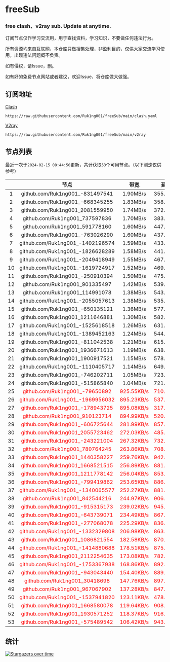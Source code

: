 # freeSub
### free clash、v2ray sub. Update at anytime.

订阅节点仅作学习交流用，用于查找资料，学习知识，不要做任何违法行为。

所有资源均来自互联网，本仓库只做搜集处理，非盈利目的，仅供大家交流学习使用，出现违法问题概不负责。

如有侵权，请Issue，删。

如有好的免费节点网站或者建议，欢迎Issue，将仓库做大做强。

## 订阅地址
[Clash](https://raw.githubusercontent.com/Ruk1ng001/freeSub/main/clash.yaml)
```
https://raw.githubusercontent.com/Ruk1ng001/freeSub/main/clash.yaml
```
[V2ray](https://raw.githubusercontent.com/Ruk1ng001/freeSub/main/v2ray)
```
https://raw.githubusercontent.com/Ruk1ng001/freeSub/main/v2ray
```

## 节点列表

最近一次于`2024-02-15 08:44:50`更新，共计获取`53`个可用节点。（以下测速仅供参考）

|  | 节点 | 带宽 | 延迟 |
|:-:|:--:|:--:|:--:|
 | 1 | github.com/Ruk1ng001_-831497541 | 1.90MB/s | 355.00ms |
 | 2 | github.com/Ruk1ng001_-668345255 | 1.83MB/s | 358.00ms |
 | 3 | github.com/Ruk1ng001_2081559950 | 1.74MB/s | 372.00ms |
 | 4 | github.com/Ruk1ng001_737597836 | 1.70MB/s | 383.00ms |
 | 5 | github.com/Ruk1ng001_591778160 | 1.60MB/s | 447.00ms |
 | 6 | github.com/Ruk1ng001_-763026290 | 1.60MB/s | 437.00ms |
 | 7 | github.com/Ruk1ng001_-1402196574 | 1.59MB/s | 433.00ms |
 | 8 | github.com/Ruk1ng001_-1826628289 | 1.58MB/s | 441.00ms |
 | 9 | github.com/Ruk1ng001_-2049418949 | 1.55MB/s | 467.00ms |
 | 10 | github.com/Ruk1ng001_-1619724917 | 1.52MB/s | 469.00ms |
 | 11 | github.com/Ruk1ng001_-250910394 | 1.50MB/s | 475.00ms |
 | 12 | github.com/Ruk1ng001_901335497 | 1.42MB/s | 539.00ms |
 | 13 | github.com/Ruk1ng001_114991078 | 1.38MB/s | 543.00ms |
 | 14 | github.com/Ruk1ng001_-2055057613 | 1.38MB/s | 535.00ms |
 | 15 | github.com/Ruk1ng001_-650135121 | 1.36MB/s | 577.00ms |
 | 16 | github.com/Ruk1ng001_1211646881 | 1.30MB/s | 582.00ms |
 | 17 | github.com/Ruk1ng001_-1525618518 | 1.26MB/s | 631.00ms |
 | 18 | github.com/Ruk1ng001_-1389452163 | 1.24MB/s | 544.00ms |
 | 19 | github.com/Ruk1ng001_-811042538 | 1.21MB/s | 615.00ms |
 | 20 | github.com/Ruk1ng001_1936671613 | 1.19MB/s | 638.00ms |
 | 21 | github.com/Ruk1ng001_1900917521 | 1.15MB/s | 578.00ms |
 | 22 | github.com/Ruk1ng001_-1110405717 | 1.14MB/s | 649.00ms |
 | 23 | github.com/Ruk1ng001_-746202711 | 1.05MB/s | 723.00ms |
 | 24 | github.com/Ruk1ng001_-515865840 | 1.04MB/s | 721.00ms |
 | 25 | <font color=red>github.com/Ruk1ng001_-79650892</font> | <font color=red>925.55KB/s</font> | <font color=red>710.00ms</font> |
 | 26 | <font color=red>github.com/Ruk1ng001_-1969956032</font> | <font color=red>895.23KB/s</font> | <font color=red>537.00ms</font> |
 | 27 | <font color=red>github.com/Ruk1ng001_-178943725</font> | <font color=red>895.08KB/s</font> | <font color=red>317.00ms</font> |
 | 28 | <font color=red>github.com/Ruk1ng001_910123714</font> | <font color=red>894.99KB/s</font> | <font color=red>520.00ms</font> |
 | 29 | <font color=red>github.com/Ruk1ng001_-606725644</font> | <font color=red>281.99KB/s</font> | <font color=red>857.00ms</font> |
 | 30 | <font color=red>github.com/Ruk1ng001_2055723462</font> | <font color=red>272.03KB/s</font> | <font color=red>485.00ms</font> |
 | 31 | <font color=red>github.com/Ruk1ng001_-243221004</font> | <font color=red>267.32KB/s</font> | <font color=red>732.00ms</font> |
 | 32 | <font color=red>github.com/Ruk1ng001_780764245</font> | <font color=red>263.86KB/s</font> | <font color=red>708.00ms</font> |
 | 33 | <font color=red>github.com/Ruk1ng001_1440358227</font> | <font color=red>259.76KB/s</font> | <font color=red>942.00ms</font> |
 | 34 | <font color=red>github.com/Ruk1ng001_1668521515</font> | <font color=red>256.89KB/s</font> | <font color=red>881.00ms</font> |
 | 35 | <font color=red>github.com/Ruk1ng001_1211778142</font> | <font color=red>256.04KB/s</font> | <font color=red>853.00ms</font> |
 | 36 | <font color=red>github.com/Ruk1ng001_-799419862</font> | <font color=red>253.65KB/s</font> | <font color=red>886.00ms</font> |
 | 37 | <font color=red>github.com/Ruk1ng001_-1340065577</font> | <font color=red>252.27KB/s</font> | <font color=red>881.00ms</font> |
 | 38 | <font color=red>github.com/Ruk1ng001_842544216</font> | <font color=red>244.97KB/s</font> | <font color=red>906.00ms</font> |
 | 39 | <font color=red>github.com/Ruk1ng001_-915315173</font> | <font color=red>239.02KB/s</font> | <font color=red>945.00ms</font> |
 | 40 | <font color=red>github.com/Ruk1ng001_-643739071</font> | <font color=red>234.49KB/s</font> | <font color=red>867.00ms</font> |
 | 41 | <font color=red>github.com/Ruk1ng001_-277068078</font> | <font color=red>225.29KB/s</font> | <font color=red>836.00ms</font> |
 | 42 | <font color=red>github.com/Ruk1ng001_-1332329808</font> | <font color=red>206.98KB/s</font> | <font color=red>863.00ms</font> |
 | 43 | <font color=red>github.com/Ruk1ng001_1086821554</font> | <font color=red>182.58KB/s</font> | <font color=red>870.00ms</font> |
 | 44 | <font color=red>github.com/Ruk1ng001_-1414880688</font> | <font color=red>178.51KB/s</font> | <font color=red>875.00ms</font> |
 | 45 | <font color=red>github.com/Ruk1ng001_2112254635</font> | <font color=red>173.08KB/s</font> | <font color=red>782.00ms</font> |
 | 46 | <font color=red>github.com/Ruk1ng001_-1753367938</font> | <font color=red>168.86KB/s</font> | <font color=red>892.00ms</font> |
 | 47 | <font color=red>github.com/Ruk1ng001_-943043440</font> | <font color=red>154.40KB/s</font> | <font color=red>889.00ms</font> |
 | 48 | <font color=red>github.com/Ruk1ng001_30418698</font> | <font color=red>147.76KB/s</font> | <font color=red>897.00ms</font> |
 | 49 | <font color=red>github.com/Ruk1ng001_967067902</font> | <font color=red>137.28KB/s</font> | <font color=red>847.00ms</font> |
 | 50 | <font color=red>github.com/Ruk1ng001_-1537941820</font> | <font color=red>123.11KB/s</font> | <font color=red>478.00ms</font> |
 | 51 | <font color=red>github.com/Ruk1ng001_1668580078</font> | <font color=red>119.64KB/s</font> | <font color=red>908.00ms</font> |
 | 52 | <font color=red>github.com/Ruk1ng001_1930571252</font> | <font color=red>118.37KB/s</font> | <font color=red>916.00ms</font> |
 | 53 | <font color=red>github.com/Ruk1ng001_-575489542</font> | <font color=red>106.42KB/s</font> | <font color=red>943.00ms</font> |


## 统计

[![Stargazers over time](https://starchart.cc/Ruk1ng001/freeSub.svg)](https://starchart.cc/Ruk1ng001/freeSub)
